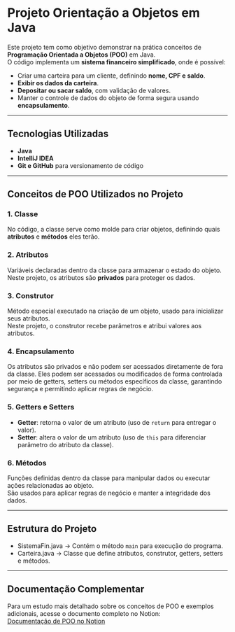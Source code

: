 # Projeto Orientação a Objetos em Java

Este projeto tem como objetivo demonstrar na prática conceitos de **Programação Orientada a Objetos (POO)** em Java.  
O código implementa um **sistema financeiro simplificado**, onde é possível:

- Criar uma carteira para um cliente, definindo **nome, CPF e saldo**.
- **Exibir os dados da carteira**.
- **Depositar ou sacar saldo**, com validação de valores.
- Manter o controle de dados do objeto de forma segura usando **encapsulamento**.

---

## Tecnologias Utilizadas

- **Java**
- **IntelliJ IDEA**
- **Git e GitHub** para versionamento de código

---

## Conceitos de POO Utilizados no Projeto

### 1. Classe
No código, a classe serve como molde para criar objetos, definindo quais **atributos** e **métodos** eles terão.

### 2. Atributos
Variáveis declaradas dentro da classe para armazenar o estado do objeto.  
Neste projeto, os atributos são **privados** para proteger os dados.

### 3. Construtor
Método especial executado na criação de um objeto, usado para inicializar seus atributos.  
Neste projeto, o construtor recebe parâmetros e atribui valores aos atributos.

### 4. Encapsulamento
Os atributos são privados e não podem ser acessados diretamente de fora da classe.
Eles podem ser acessados ou modificados de forma controlada por meio de getters, setters ou métodos específicos da classe, garantindo segurança e permitindo aplicar regras de negócio.

### 5. Getters e Setters
- **Getter**: retorna o valor de um atributo (uso de `return` para entregar o valor).
- **Setter**: altera o valor de um atributo (uso de `this` para diferenciar parâmetro do atributo da classe).

### 6. Métodos
Funções definidas dentro da classe para manipular dados ou executar ações relacionadas ao objeto.  
São usados para aplicar regras de negócio e manter a integridade dos dados.

---

## Estrutura do Projeto

- SistemaFin.java → Contém o método `main` para execução do programa.
- Carteira.java → Classe que define atributos, construtor, getters, setters e métodos.

---

## Documentação Complementar

Para um estudo mais detalhado sobre os conceitos de POO e exemplos adicionais, acesse o documento completo no Notion:  
[Documentação de POO no Notion](https://www.notion.so/Orientacao_a_objetos_Registro_Saldo_Carteira-24cf4d816bcb806e80e1dc13007a7f4a?source=copy_link)